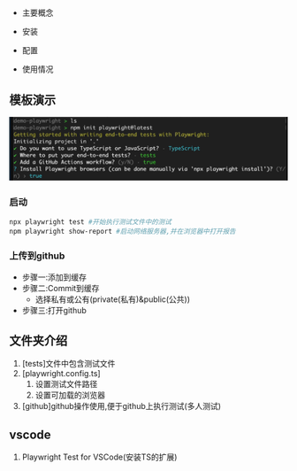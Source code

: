 # 

- 主要概念

- 安装

- 配置

- 使用情况

## 模板演示

![](./img/1.png)




### 启动

```bash
npx playwright test #开始执行测试文件中的测试
npm playwright show-report #启动网络服务器,并在浏览器中打开报告
```

### 上传到github

- 步骤一:添加到缓存
- 步骤二:Commit到缓存
  - 选择私有或公有(private(私有)&public(公共))
- 步骤三:打开github



## 文件夹介绍


1. [tests]文件中包含测试文件
2. [playwright.config.ts]
   1. 设置测试文件路径
   2. 设置可加载的浏览器
3. [github]github操作使用,便于github上执行测试(多人测试)



## vscode

1. Playwright Test for VSCode(安装TS的扩展)

